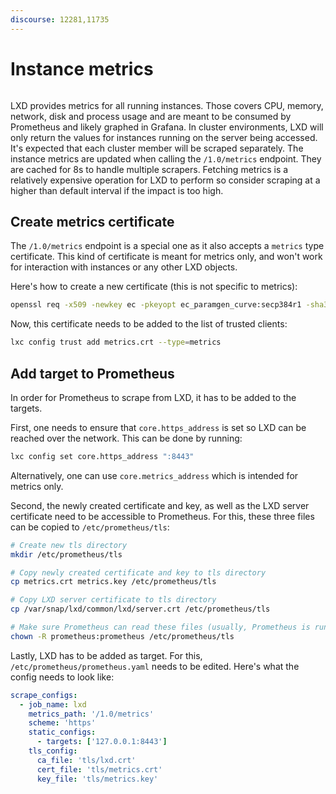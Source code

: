 ```yaml
---
discourse: 12281,11735
---
```


# Instance metrics

```{youtube} https://www.youtube.com/watch?v=EthK-8hm_fY
```

LXD provides metrics for all running instances. Those covers CPU, memory, network, disk and process usage and are meant to be consumed by Prometheus and likely graphed in Grafana.
In cluster environments, LXD will only return the values for instances running on the server being accessed. It's expected that each cluster member will be scraped separately.
The instance metrics are updated when calling the `/1.0/metrics` endpoint.
They are cached for 8s to handle multiple scrapers. Fetching metrics is a relatively expensive operation for LXD to perform so consider scraping at a higher than default interval
if the impact is too high.

## Create metrics certificate
The `/1.0/metrics` endpoint is a special one as it also accepts a `metrics` type certificate.
This kind of certificate is meant for metrics only, and won't work for interaction with instances or any other LXD objects.

Here's how to create a new certificate (this is not specific to metrics):

```bash
openssl req -x509 -newkey ec -pkeyopt ec_paramgen_curve:secp384r1 -sha384 -keyout metrics.key -nodes -out metrics.crt -days 3650 -subj "/CN=metrics.local"
```

Now, this certificate needs to be added to the list of trusted clients:

```bash
lxc config trust add metrics.crt --type=metrics
```

## Add target to Prometheus
In order for Prometheus to scrape from LXD, it has to be added to the targets.

First, one needs to ensure that `core.https_address` is set so LXD can be reached over the network.
This can be done by running:

```bash
lxc config set core.https_address ":8443"
```

Alternatively, one can use `core.metrics_address` which is intended for metrics only.

Second, the newly created certificate and key, as well as the LXD server certificate need to be accessible to Prometheus.
For this, these three files can be copied to `/etc/prometheus/tls`:

```bash
# Create new tls directory
mkdir /etc/prometheus/tls

# Copy newly created certificate and key to tls directory
cp metrics.crt metrics.key /etc/prometheus/tls

# Copy LXD server certificate to tls directory
cp /var/snap/lxd/common/lxd/server.crt /etc/prometheus/tls

# Make sure Prometheus can read these files (usually, Prometheus is run as user "prometheus")
chown -R prometheus:prometheus /etc/prometheus/tls
```

Lastly, LXD has to be added as target.
For this, `/etc/prometheus/prometheus.yaml` needs to be edited.
Here's what the config needs to look like:

```yaml
scrape_configs:
  - job_name: lxd
    metrics_path: '/1.0/metrics'
    scheme: 'https'
    static_configs:
      - targets: ['127.0.0.1:8443']
    tls_config:
      ca_file: 'tls/lxd.crt'
      cert_file: 'tls/metrics.crt'
      key_file: 'tls/metrics.key'
```
